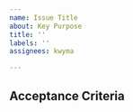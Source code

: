 ```yaml
---
name: Issue Title
about: Key Purpose
title: ''
labels: ''
assignees: kwyma

---
```


## Acceptance Criteria
